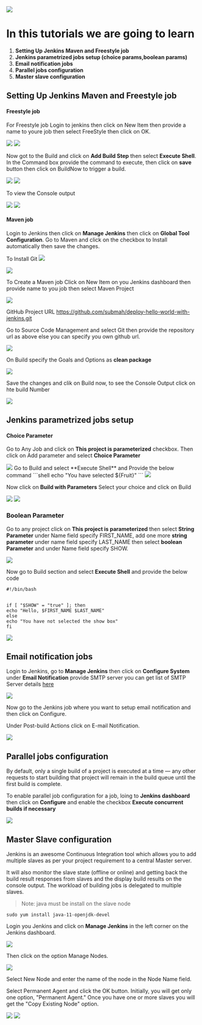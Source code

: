 
<img src="images/c4logo.png">

# In this tutorials we are going to learn
  1. **Setting Up Jenkins Maven and Freestyle job**
  2. **Jenkins parametrized jobs setup (choice params,boolean params)**
  3. **Email notification jobs**
  4. **Parallel jobs configuration**
  5. **Master slave configuration**


  ## Setting Up Jenkins Maven and Freestyle job

  #### Freestyle job
  For Freestyle job Login to jenkins then click on New Item then provide a name to youre job then select FreeStyle then click on OK.

  <img src="images/Jenkins-New-Item.PNG">

  <img src="images/Jenkins-Dev.PNG">

  Now got to the Build and click on **Add Build Step** then select **Execute Shell**. In the Command box provide the command to execute, then click on **save** button then click on BuildNow to trigger a build.

  <img src="images/Jenkins-FreeStyle-Job.PNG">

  <img src="images/Jenkins-FreeStyle-Job-BuildNow.PNG">

  To view the Console output

  <img src="images/Jenkins-FreeStyle-Job-Log.PNG">

  <img src="images/Jenkins-FreeStyle-Job-ConsoleOutput.PNG"> 
  
  #### Maven job
  Login to Jenkins then click on **Manage Jenkins** then click on **Global Tool Configuration**. Go to Maven and click on the checkbox to Install automatically then save the changes.
  
  To Install Git 
  <img src="images/Jenkins-Maven-Git-Installation.PNG">
  
  <img src="images/Jenkins-Maven-Installation.PNG">

  To Create a Maven job Click on New Item on you Jenkins dashboard then provide name to you job then select Maven Project

  <img src="images/Jenkins-Maven-Job.PNG">

  GitHub Project URL https://github.com/submah/deploy-hello-world-with-jenkins.git
 
  Go to Source Code Management and select Git then provide the repository url as above else you can specify you own github url.
  
  <img src="Jenkins-Maven-Git.PNG">
  
  On Build specify the Goals and Options as **clean package**

  <img src="images/Jenkins-Maven-Build.PNG">
 
  Save the changes and clik on Build now, to see the Console Output click on hte build Number

  <img src="images/Jenkins-Maven-Build-Console-Outpu.PNG">

  ## Jenkins parametrized jobs setup
  #### Choice Parameter
 Go to Any Job and click on **This project is parameterized** checkbox. Then click on Add parameter and select **Choice Parameter**
 
 <img src="images/Jenkins-Choice-Parameter.PNG">
 Go to Build and select **Execute Shell** and Provide the below command 
 ```shell
 echo "You have selected ${Fruit}"
 ```
 <img src="images/Jenkins-Choice-Parameter-Build.PNG">

 Now click on **Build with Parameters** Select your choice and click on Build

 <img src="images/Jenkins-Choice-Parameter-Build-Job.PNG">

 <img src="images/Jenkins-Choice-Parameter-Build-Job-Output.PNG">

### Boolean Parameter
Go to any project click on **This project is parameterized** then select **String Parameter** under Name field specify FIRST_NAME, add one more **string parameter** under name field specify LAST_NAME then select **boolean Parameter** and under Name field specify SHOW.

<img src="images/Jenkins-boolean-Parameter.PNG">

Now go to Build section and select **Execute Shell** and provide the below code
```shell
#!/bin/bash
 

if [ "$SHOW" = "true" ]; then
echo "Hello, $FIRST_NAME $LAST_NAME"
else
echo "You have not selected the show box"
fi
```
<img src="images/Jenkins-boolean-Parameter-Build.PNG">

## Email notification jobs
Login to Jenkins, go to **Manage Jenkins** then click on **Configure System** under **Email Notification** provide SMTP server
you can get list of SMTP Server details [here](https://www.arclab.com/en/kb/email/list-of-smtp-and-pop3-servers-mailserver-list.html)

<img src="images/Jenkins-Email-Notification.png">

Now go to the Jenkins job where you want to setup email notification and then click on Configure.

Under Post-build Actions click on E-mail Notification.

<img src="images/Jenkins-Email-PostBuild.png">


## Parallel jobs configuration
By default, only a single build of a project is executed at a time — any other requests to start building that project will remain in the build queue until the first build is complete.

To enable parallel job configuration for a job, loing to **Jenkins dashboard** then click on **Configure**  and enable the checkbox **Execute concurrent builds if necessary**

<img src="images/Jenkins-Parallel-Job.PNG">

## Master Slave configuration
Jenkins is an awesome Continuous Integration tool which allows you to add multiple slaves as per your project requirement to a central Master server.

It will also monitor the slave state (offline or online) and getting back the build result responses from slaves and the display build results on the console output. The workload of building jobs is delegated to multiple slaves.

> Note: java must be install on the slave node
```code
sudo yum install java-11-openjdk-devel
```

Login you Jenkins and click on **Manage Jenkins** in the left corner on the Jenkins dashboard.

<img src="images/Manage-Jenkins.png">

Then click on the option Manage Nodes.

<img src="images/Jenkins-Manage-Nodes.PNG">

Select New Node and enter the name of the node in the Node Name field.

Select Permanent Agent and click the OK button. Initially, you will get only one option, "Permanent Agent." Once you have one or more slaves you will get the "Copy Existing Node" option.

<img src="images/Jenkins-Slave-Permanent-Agent.PNG">

<img src="images/Jenkins-Slave-Configuration.PNG">


